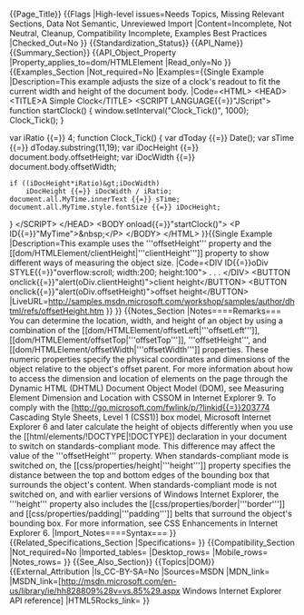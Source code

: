 {{Page_Title}}
{{Flags
|High-level issues=Needs Topics, Missing Relevant Sections, Data Not Semantic, Unreviewed Import
|Content=Incomplete, Not Neutral, Cleanup, Compatibility Incomplete, Examples Best Practices
|Checked_Out=No
}}
{{Standardization_Status}}
{{API_Name}}
{{Summary_Section}}
{{API_Object_Property
|Property_applies_to=dom/HTMLElement
|Read_only=No
}}
{{Examples_Section
|Not_required=No
|Examples={{Single Example
|Description=This example adjusts the size of a clock's readout to fit the current width and height of the document body.
|Code=&lt;HTML&gt;
&lt;HEAD&gt;
&lt;TITLE&gt;A Simple Clock&lt;/TITLE&gt;
&lt;SCRIPT LANGUAGE{{=}}"JScript"&gt;
function startClock()
{
    window.setInterval("Clock_Tick()", 1000);
    Clock_Tick();
}

var iRatio {{=}} 4;
function Clock_Tick()
{
    var dToday {{=}} Date();
    var sTime {{=}} dToday.substring(11,19);
    var iDocHeight {{=}} document.body.offsetHeight;
    var iDocWidth {{=}} document.body.offsetWidth;

    if ((iDocHeight*iRatio)&gt;iDocWidth)
        iDocHeight {{=}} iDocWidth / iRatio;
    document.all.MyTime.innerText {{=}} sTime;
    document.all.MyTime.style.fontSize {{=}} iDocHeight;
}
&lt;/SCRIPT&gt;
&lt;/HEAD&gt;
&lt;BODY onload{{=}}"startClock()"&gt;
&lt;P ID{{=}}"MyTime"&gt;&amp;nbsp;&lt;/P&gt;
&lt;/BODY&gt;
&lt;/HTML&gt;
}}{{Single Example
|Description=This example uses the '''offsetHeight''' property and the [[dom/HTMLElement/clientHeight|'''clientHeight''']] property to show different ways of measuring the object size.
|Code=&lt;DIV ID{{=}}oDiv STYLE{{=}}"overflow:scroll; width:200; height:100"&gt; . . . &lt;/DIV&gt;
&lt;BUTTON onclick{{=}}"alert(oDiv.clientHeight)"&gt;client height&lt;/BUTTON&gt;
&lt;BUTTON onclick{{=}}"alert(oDiv.offsetHeight)"&gt;offset height&lt;/BUTTON&gt;
|LiveURL=http://samples.msdn.microsoft.com/workshop/samples/author/dhtml/refs/offsetHeight.htm
}}
}}
{{Notes_Section
|Notes====Remarks===
You can determine the location, width, and height of an object by using a combination of the [[dom/HTMLElement/offsetLeft|'''offsetLeft''']], [[dom/HTMLElement/offsetTop|'''offsetTop''']], '''offsetHeight''', and [[dom/HTMLElement/offsetWidth|'''offsetWidth''']] properties. These numeric properties specify the physical coordinates and dimensions of the object relative to the object's offset parent.
For more information about how to access the dimension and location of elements on the page through the Dynamic HTML (DHTML) Document Object Model (DOM), see Measuring Element Dimension and Location with CSSOM in Internet Explorer 9.
To comply with the [http://go.microsoft.com/fwlink/p/?linkid{{=}}203774 Cascading Style Sheets, Level 1 (CSS1)] box model, Microsoft Internet Explorer 6 and later calculate the height of objects differently when you use the [[html/elements/!DOCTYPE|!DOCTYPE]] declaration in your document to switch on standards-compliant mode.  This difference may affect the value of the '''offsetHeight''' property. When standards-compliant mode is switched on, the [[css/properties/height|'''height''']] property specifies the distance between the top and bottom edges of the bounding box that surrounds the object's content. When standards-compliant mode is not switched on, and with earlier versions of Windows Internet Explorer, the '''height''' property also includes the [[css/properties/border|'''border''']] and [[css/properties/padding|'''padding''']] belts that surround the object's bounding box. For more information, see CSS Enhancements in Internet Explorer 6.
|Import_Notes====Syntax===
}}
{{Related_Specifications_Section
|Specifications=
}}
{{Compatibility_Section
|Not_required=No
|Imported_tables=
|Desktop_rows=
|Mobile_rows=
|Notes_rows=
}}
{{See_Also_Section}}
{{Topics|DOM}}
{{External_Attribution
|Is_CC-BY-SA=No
|Sources=MSDN
|MDN_link=
|MSDN_link=[http://msdn.microsoft.com/en-us/library/ie/hh828809%28v=vs.85%29.aspx Windows Internet Explorer API reference]
|HTML5Rocks_link=
}}